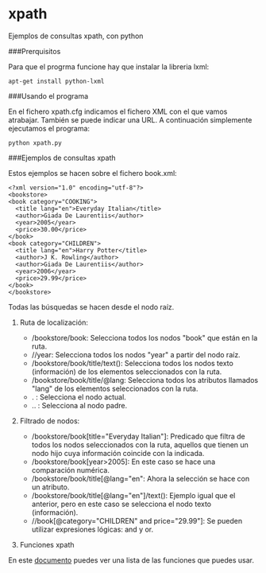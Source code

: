 # xpath
Ejemplos de consultas xpath, con python

###Prerquisitos

Para que el progrma funcione hay que instalar la libreria lxml:

	apt-get install python-lxml

###Usando el programa

En el fichero xpath.cfg indicamos el fichero XML con el que vamos atrabajar. También se puede indicar una URL. A continuación simplemente ejecutamos el programa:

	python xpath.py

###Ejemplos de consultas xpath

Estos ejemplos se hacen sobre el fichero book.xml:

	<?xml version="1.0" encoding="utf-8"?>
	<bookstore>
	<book category="COOKING">
	  <title lang="en">Everyday Italian</title>
	  <author>Giada De Laurentiis</author>
	  <year>2005</year>
	  <price>30.00</price>
	</book>
	<book category="CHILDREN">
	  <title lang="en">Harry Potter</title>
	  <author>J K. Rowling</author>
	  <author>Giada De Laurentiis</author>
	  <year>2006</year>
	  <price>29.99</price>
	</book>
	</bookstore>

Todas las búsquedas se hacen desde el nodo raíz.

1. Ruta de localización:

	* /bookstore/book: Selecciona todos los nodos "book" que están en la ruta.
	* //year: Selecciona todos los nodos "year" a partir del nodo raíz.
	* /bookstore/book/title/text(): Selecciona todos los nodos texto (información) de los elementos seleccionados con la ruta.
	* /bookstore/book/title/@lang: Selecciona todos los atributos llamados "lang" de los elementos seleccionados con la ruta.
	* . : Selecciona el nodo actual.
	* .. : Selecciona al nodo padre.

2. Filtrado de nodos:

	* /bookstore/book[title="Everyday Italian"]: Predicado que filtra de todos los nodos seleccionados con la ruta, aquellos que tienen un nodo hijo cuya información coincide con la indicada.
	* /bookstore/book[year>2005]: En este caso se hace una comparación numérica.
	* /bookstore/book/title[@lang="en": Ahora la selección se hace con un atributo.
	* /bookstore/book/title[@lang="en"]/text(): Ejemplo igual que el anterior, pero en este caso se selecciona el nodo texto (información).
	* //book[@category="CHILDREN" and price="29.99"]: Se pueden utilizar expresiones lógicas: and y or.

3. Funciones xpath

En este [documento](http://www.etsii.urjc.es/~smontalvo/oa/teoria/FUNCIONESXPATH.pdf) puedes ver una lista de las funciones que puedes usar.